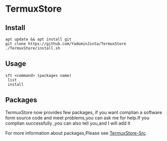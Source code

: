 # TermuxStore

## Install

	apt update && apt install git
	git clone https://github.com/YadominJinta/TermuxStore
	./TermuxStore/install.sh

## Usage
	sft <command> (packages name)
	 list
	 install

## Packages
TermuxStore now provides few packages, if you want complian a software form source code and meet problems,you can ask me for help.If you complian successfully ,you can also tell you,and I will add it

For more information about packages,Please see [TermuxStore-Src](https://github.com/YadominJinta/TermuxStore-Src).
